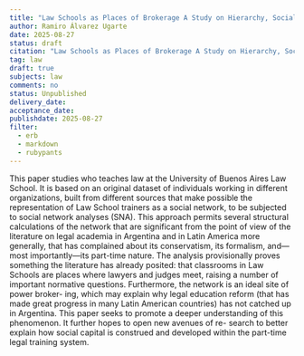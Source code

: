 ```yaml
---
title: "Law Schools as Places of Brokerage A Study on Hierarchy, Socialization, and the Buenos Aires Legal Field"
author: Ramiro Álvarez Ugarte
date: 2025-08-27
status: draft
citation: "Law Schools as Places of Brokerage A Study on Hierarchy, Socialization, and the Buenos Aires Legal Field. Red de Estudios Empíricos en Derecho (REED), Instituto Gioja, Facultad de Derecho, Universidad de Buenos Aires, 4 de septiembre de 2025."
tag: law
draft: true
subjects: law
comments: no
status: Unpublished
delivery_date: 
acceptance_date: 
publishdate: 2025-08-27
filter:
  - erb
  - markdown
  - rubypants
---
```


This paper studies who teaches law at the University of Buenos Aires Law School. It is based on an original dataset of individuals working in different organizations, built from different sources that make possible the representation of Law School trainers as a social network, to be subjected to social network analyses (SNA). This approach permits several structural calculations of the network that are significant from the point of view of the literature on legal academia in Argentina and in Latin America more generally, that has complained about its conservatism, its formalism, and—most importantly—its part-time nature. The analysis provisionally proves something the literature has already posited: that classrooms in Law Schools are places where lawyers and judges meet, raising a number of important normative questions. Furthermore, the network is an ideal site of power broker- ing, which may explain why legal education reform (that has made great progress in many Latin American countries) has not catched up in Argentina. This paper seeks to promote a deeper understanding of this phenomenon. It further hopes to open new avenues of re- search to better explain how social capital is construed and developed within the part-time legal training system.